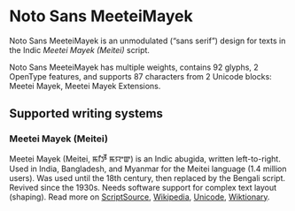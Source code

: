 
# Noto Sans MeeteiMayek

Noto Sans MeeteiMayek is an unmodulated (“sans serif”) design for texts in the Indic _Meetei Mayek (Meitei)_ script. 

Noto Sans MeeteiMayek has multiple weights, contains 92 glyphs, 2 OpenType features, and supports 87 characters from 2 Unicode blocks: Meetei Mayek, Meetei Mayek Extensions.


## Supported writing systems


### Meetei Mayek (Meitei)

Meetei Mayek (Meitei, ꯃꯤꯇꯩ ꯃꯌꯦꯛ) is an Indic abugida, written left-to-right. Used in India, Bangladesh, and Myanmar for the Meitei language (1.4 million users). Was used until the 18th century, then replaced by the Bengali script. Revived since the 1930s. Needs software support for complex text layout (shaping). Read more on [ScriptSource](https://scriptsource.org/scr/Mtei), [Wikipedia](https://en.wikipedia.org/wiki/ISO_15924:Mtei), [Unicode](https://www.unicode.org/versions/Unicode13.0.0/ch13.pdf#G27615), [Wiktionary](https://en.wiktionary.org/wiki/Category:Meitei_Mayek_script).

